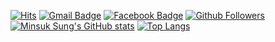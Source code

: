 [![Hits](https://hits.seeyoufarm.com/api/count/incr/badge.svg?url=https%3A%2F%2Fgithub.com%2Fminsuk-sung)](https://github.com/minsuk-sung)
[![Gmail Badge](https://img.shields.io/badge/-Gmail-d14836?style=flat-square&logo=Gmail&logoColor=white&link=mailto:minsuksung@korea.ac.kr)](mailto:minsuksung@korea.ac.kr)
[![Facebook Badge](https://img.shields.io/badge/-Facebook-1877f2?style=flat-square&logo=facebook&logoColor=white&link=https://www.facebook.com/minsuk.stone.sung/)](https://www.facebook.com/minsuk.stone.sung/)
[![Github Followers](https://img.shields.io/github/followers/minsuk-sung?color=06d6a0&label=Github%20Followers&style=for-the-badge)](https://github.com/minsuk-sung?tab=followers)
[![Minsuk Sung's GitHub stats](https://github-readme-stats.vercel.app/api?username=minsuk-sung&show_icons=true&hide_border=true)](https://github.com/minsuk-sung)
[![Top Langs](https://github-readme-stats.vercel.app/api/top-langs/?username=minsuk-sung&show_icons=true&hide_border=true)](https://github.com/minsuk-sung/github-readme-stats)
